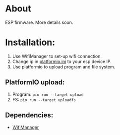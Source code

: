 # About
ESP firmware.
More details soon.

# Installation:

1. Use WifiManager to set-up wifi connection.
2. Change ip in [platformio.ini](./platformio.ini) to your esp device IP.
3. Use platformio to upload program and file system.

## PlatformIO upload:

1. Program: ```pio run --target upload```
2. FS: ```pio run --target uploadfs```

## Dependencies:

* [WifiManager](https://github.com/tzapu/WiFiManager)
